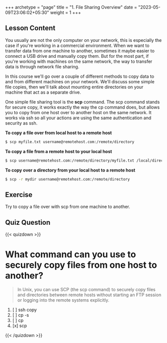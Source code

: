 +++
archetype = "page"
title = "1. File Sharing Overview"
date = "2023-05-09T23:06:02+05:30"
weight = 1
+++

## Lesson Content

You usually are not the only computer on your network, this is especially the case if you're working in a commercial environment. When we want to transfer data from one machine to another, sometimes it maybe easier to connect a USB drive and manually copy them. But for the most part, if you're working with machines on the same network, the way to transfer data is through network file sharing. 

In this course we'll go over a couple of different methods to copy data to and from different machines on your network. We'll discuss some simple file copies, then we'll talk about mounting entire directories on your machine that act as a separate drive. 

One simple file sharing tool is the **scp** command. The scp command stands for secure copy, it works exactly the way the cp command does, but allows you to copy from one host over to another host on the same network. It works via ssh so all your actions are using the same authentication and security as ssh. 

**To copy a file over from local host to a remote host**

```bash
$ scp myfile.txt username@remotehost.com:/remote/directory
```

**To copy a file from a remote host to your local host**

```bash
$ scp username@remotehost.com:/remote/directory/myfile.txt /local/directory
```

**To copy over a directory from your local host to a remote host**

```bash
$ scp -r mydir username@remotehost.com:/remote/directory
```


## Exercise

Try to copy a file over with scp from one machine to another.

## Quiz Question

{{< quizdown >}}

# What command can you use to securely copy files from one host to another?

> In Unix, you can use SCP (the scp command) to securely copy files and directories between remote hosts without starting an FTP session or logging into the remote systems explicitly.

1. [ ] ssh copy
2. [ ] cp -s
3. [ ] cp
4. [x] scp

{{< /quizdown >}}
